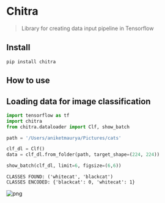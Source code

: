 # Chitra
> Library for creating data input pipeline in Tensorflow


## Install

`pip install chitra`

## How to use

<!-- Fill me in please! Don't forget code examples: -->
## Loading data for image classification

```python
import tensorflow as tf
import chitra
from chitra.dataloader import Clf, show_batch

path = '/Users/aniketmaurya/Pictures/cats'

clf_dl = Clf()
data = clf_dl.from_folder(path, target_shape=(224, 224))

show_batch(clf_dl, limit=6, figsize=(6,6))
```

    CLASSES FOUND: ('whitecat', 'blackcat')
    CLASSES ENCODED: {'blackcat': 0, 'whitecat': 1}



![png](docs/images/output_4_1.png)

